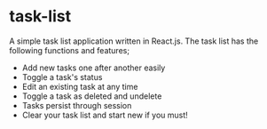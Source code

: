 task-list
=========

A simple task list application written in React.js.  The task list has the following functions and features;  

+ Add new tasks one after another easily
+ Toggle a task's status
+ Edit an existing task at any time
+ Toggle a task as deleted and undelete
+ Tasks persist through session
+ Clear your task list and start new if you must!
